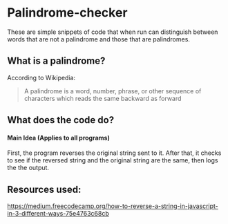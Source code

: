 # Palindrome-checker
   These are simple snippets of code that when run can distinguish between words that are not a palindrome and those that are palindromes.
## What is a palindrome?
According to Wikipedia:
> A palindrome is a word, number, phrase, or other sequence of characters which reads the same backward as forward
## What does the code do?
#### Main Idea (Applies to all programs)
   First, the program reverses the original string sent to it. After that, it checks to see if the reversed string and the original string are the same, then logs the the output.
## Resources used:
  https://medium.freecodecamp.org/how-to-reverse-a-string-in-javascript-in-3-different-ways-75e4763c68cb
